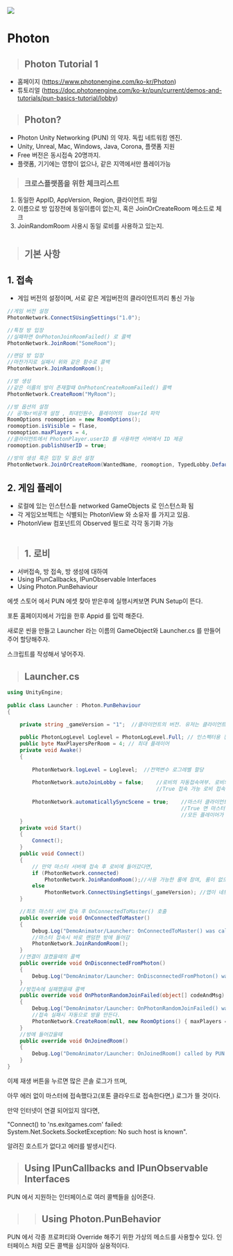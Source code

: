 ![](#%20TIL%20%20%20/%202018%20-%2008%20-%2007.png)
# Photon

>## Photon Tutorial 1
+ 홈페이지 (https://www.photonengine.com/ko-kr/Photon)
+ 튜토리얼 (https://doc.photonengine.com/ko-kr/pun/current/demos-and-tutorials/pun-basics-tutorial/lobby)
      


>## Photon?
+ Photon Unity Networking (PUN) 의 약자. 독립 네트워킹 엔진.
+ Unity, Unreal, Mac, Windows, Java, Corona, 플랫폼 지원
+ Free 버전은 동시접속 20명까지.
+ 플랫폼, 기기에는 영향이 없으나, 같은 지역에서만 플레이가능


>### **크로스플랫폼을  위한 체크리스트**
1. 동일한 AppID, AppVersion, Region, 클라이언트 파일
2. 이름으로 방 입장전에 동일이름이 없는지, 혹은 JoinOrCreateRoom 메소드로 체크
3. JoinRandomRoom 사용시 동일 로비를 사용하고 있는지.

#
>## 기본 사항

## 1. 접속
+ 게임 버전의 설정이며, 서로 같은 게임버전의 클라이언트끼리 통신 가능
```csharp
//게임 버전 설정
PhotonNetwork.ConnectSUsingSettings("1.0");

//특정 방 입장 
//실패하면 OnPhotonJoinRoomFailed() 로 콜백 
PhotonNetwork.JoinRoom("SomeRoom");

//랜덤 방 입장
//마찬가지로 실패시 위와 같은 함수로 콜백
PhotonNetwork.JoinRandomRoom();

//방 생성
//같은 이름의 방이 존재할때 OnPhotonCreateRoomFailed() 콜백
PhotonNetwork.CreateRoom("MyRoom");

//방 옵션의 설정
// 공개or비공개 설정 , 최대인원수, 플레이어의  UserId 파악
RoomOptions roomoption = new RoomOptions();
roomoption.isVisible = flase,
roomoption.maxPlayers = 4,
//클라이언트에서 PhotonPlayer.userID 를 사용하면 서버에서 ID 제공
roomoption.publishUserID = true;

//방의 생성 혹은 입장 및 옵션 설정
PhotonNetwork.JoinOrCreateRoom(WantedName, roomoption, TypedLobby.Default);
```

## 2. 게임 플레이

+ 로컬에 있는 인스턴스틑 networked GameObjects 로 인스턴스화 됨
+ 각 게임오브젝트는 식별되는 PhotonView 와 소유자 를 가지고 있음.
+ PhotonView 컴포넌트의 Observed 필드로 각각 동기화 가능

```csharp

```

>## 1. 로비 

+ 서버접속, 방 접속, 방 생성에 대하여
+ Using IPunCallbacks, IPunObservable Interfaces
+ Using Photon.PunBehaviour

에셋 스토어 에서 PUN 에셋 찾아 받은후에 실행시켜보면 PUN Setup이 뜬다.

포톤 홈페이지에서 가입을 한후 Appid 를 입력 해준다.

새로운 씬을 만들고 
Launcher 라는 이름의 GameObject와 Launcher.cs 를 만들어 주어 할당해주자.

스크립트를 작성해서 넣어주자.

> ## Launcher.cs

```csharp
using UnityEngine;
 
public class Launcher : Photon.PunBehaviour
{
    
    private string _gameVersion = "1";  //클라이언트의 버전. 유저는 클라이언트 버전으로 구분됨

    public PhotonLogLevel Loglevel = PhotonLogLevel.Full; // 인스펙터용 전역변수 Full은 모든로그, 구조 파악 후 Informational
    public byte MaxPlayersPerRoom = 4; // 최대 플레이어
    private void Awake()
    {
        
        PhotonNetwork.logLevel = Loglevel;  //전역변수 로그레벨 할당
 
        PhotonNetwork.autoJoinLobby = false;    //로비의 자동접속여부. 로비의 리스트를 보기위해 false 한다.
                                                //True 접속 가능 로비 접속후 OnJoinedLobby()는 호출    
                                                
        PhotonNetwork.automaticallySyncScene = true;    //마스터 클라이언트와 같은 씬으로 동기화 여부
                                                        //True 면 마스터 클라이언트는 LoadLevel()을 호출가능
                                                        //모든 플레이어가 같은 씬으로 이동됨.
    }
    private void Start()
    {
        Connect();
    }
    public void Connect()
    {   
        // 만약 마스터 서버에 접속 후 로비에 들어갔다면,
        if (PhotonNetwork.connected)
            PhotonNetwork.JoinRandomRoom();//사용 가능한 룸에 참여, 룸이 없으면 OnPhotonRandomJoinFailed() 호출
        else
            PhotonNetwork.ConnectUsingSettings(_gameVersion); //앱이 네트워킹 되기위한 시작점
    }

    //최초 마스터 서버 접속 후 OnConnectedToMaster() 호출
    public override void OnConnectedToMaster()
    {
        Debug.Log("DemoAnimator/Launcher: OnConnectedToMaster() was called by PUN");
        //마스터 접속시 바로 랜덤한 방에 들어감
        PhotonNetwork.JoinRandomRoom();
    }
    //연결이 끊켰을때의 콜백
    public override void OnDisconnectedFromPhoton()
    {
        Debug.Log("DemoAnimator/Launcher: OnDisconnectedFromPhoton() was called by PUN");
    }
    //방접속에 실패했을때 콜백
    public override void OnPhotonRandomJoinFailed(object[] codeAndMsg)
    {
        Debug.Log("DemoAnimator/Launcher: OnPhotonRandomJoinFailed() was called by PUN. No random room available, " + "so we create one.\nCalling: PhotonNetwork.CreateRoom(null, new RoomOption() {maxPlayers = 4},null)");
        //접속 실패시 자동으로 방을 만든다.
        PhotonNetwork.CreateRoom(null, new RoomOptions() { maxPlayers = MaxPlayersPerRoom }, null);
    }
    //방에 들어갔을때
    public override void OnJoinedRoom()
    {
        Debug.Log("DemoAnimator/Launcher: OnJoinedRoom() called by PUN. Now this client is in a room.");
    }
}
```

이제 재생 버튼을 누르면 많은 콘솔 로그가 뜨며, 

아무 에러 없이 마스터에 접속했다고(포톤 클라우드로 접속한다면,) 로그가 뜰 것이다.

만약 인터넷이 연결 되어있지 않다면, 

"Connect() to 'ns.exitgames.com' failed: System.Net.Sockets.SocketException: No such host is known".

알려진 호스트가 없다고 에러를 발생시킨다. 

 > ## Using IPunCallbacks and IPunObservable Interfaces
 
 PUN 에서 지원하는 인터페이스로 여러 콜백들을 심어준다.

 >> ## Using Photon.PunBehavior

 PUN 에서 각종 프로퍼티와 Override 해주기 위한 가상의 메소드를 사용할수 있다.
 인터페이스 처럼 모든 콜백을 심지않아 실용적이다.
